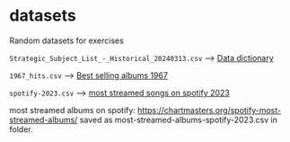 # datasets
Random datasets for exercises

`Strategic_Subject_List_-_Historical_20240313.csv` --> <a href="https://data.cityofchicago.org/Public-Safety/Strategic-Subject-List-Historical/4aki-r3np/about_data">Data dictionary</a>

`1967_hits.csv` --> <a href="https://bestsellingalbums.org/year/1967">Best selling albums 1967</a>

`spotify-2023.csv` --> <a href="https://www.kaggle.com/code/rajatraj0502/most-streamed-spotify-songs-2023/input">most streamed songs on spotify 2023</a>

most streamed albums on spotify: https://chartmasters.org/spotify-most-streamed-albums/ saved as most-streamed-albums-spotify-2023.csv in folder. 